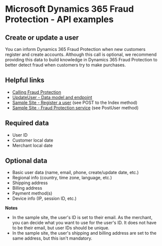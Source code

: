 # Microsoft Dynamics 365 Fraud Protection - API examples
## Create or update a user

You can inform Dynamics 365 Fraud Protection when new customers register and create accounts. Although this call is optional, we recommend providing this data to build knowledge in Dynamics 365 Fraud Protection to better detect fraud when customers try to make purchases.

## Helpful links
- [Calling Fraud Protection](./Authenticate&#32;and&#32;call&#32;Fraud&#32;Protection.md)
- [UpdateUser - Data model and endpoint](https://apidocs.microsoft.com/services/dynamics365fraudprotection#/Events/V0.5MerchantservicesEventsUpdateAccountPost)
- [Sample Site - Register a user](../src/Web/Controllers/ManageController.cs) (see POST to the Index method)
- [Sample Site - Fraud Protection service](../src/Infrastructure/Services/FraudProtectionService.cs) (see PostUser method)

## Required data
- User ID
- Customer local date
- Merchant local date

## Optional data
- Basic user data (name, email, phone, create/update date, etc.)
- Regional info (country, time zone, language, etc.)
- Shipping address
- Billing address
- Payment method(s)
- Device info (IP, session ID, etc.)

**Notes**
- In the sample site, the user's ID is set to their email. As the merchant, you can decide what you want to use for the user's ID. It does not have to be their email, but user IDs should be unique.
- In the sample site, the user's shipping and billing address are set to the same address, but this isn't mandatory.
